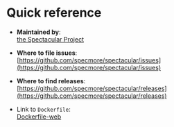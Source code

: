 # Quick reference

-	**Maintained by**:  
	[the Spectacular Project](https://github.com/specmore/spectacular)

-	**Where to file issues**:  
	[https://github.com/specmore/spectacular/issues](https://github.com/specmore/spectacular/issues)

-	**Where to find releases**:  
	[https://github.com/specmore/spectacular/releases](https://github.com/specmore/spectacular/releases)

- Link to `Dockerfile`:  
	[Dockerfile-web](https://github.com/specmore/spectacular/blob/master/docker/Dockerfile-web)

